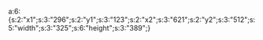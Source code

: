 a:6:{s:2:"x1";s:3:"296";s:2:"y1";s:3:"123";s:2:"x2";s:3:"621";s:2:"y2";s:3:"512";s:5:"width";s:3:"325";s:6:"height";s:3:"389";}